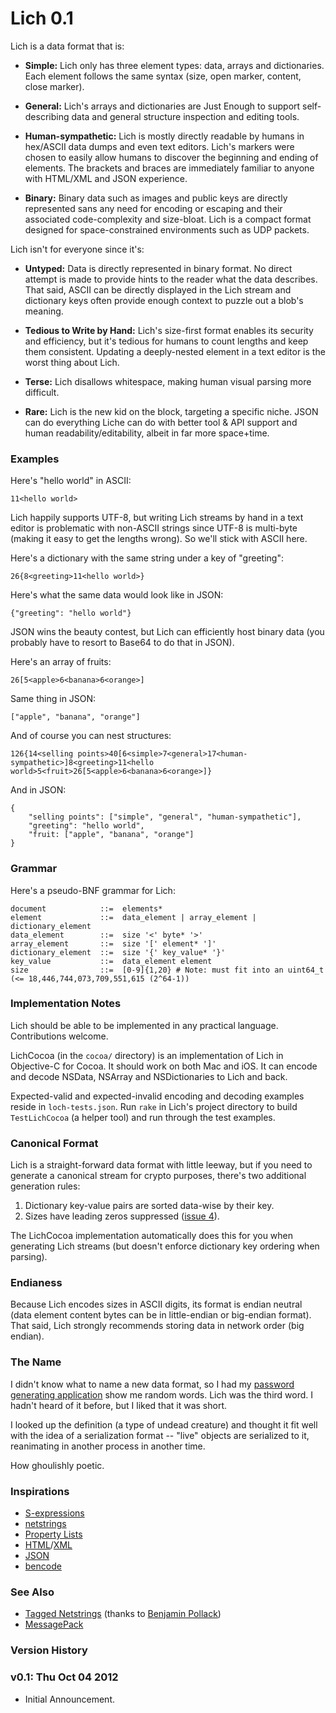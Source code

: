 # Lich 0.1

Lich is a data format that is:

* **Simple:** Lich only has three element types: data, arrays and dictionaries. Each element follows the same syntax (size, open marker, content, close marker).

* **General:** Lich's arrays and dictionaries are Just Enough to support self-describing data and general structure inspection and editing tools.

* **Human-sympathetic:** Lich is mostly directly readable by humans in hex/ASCII data dumps and even text editors. Lich's markers were chosen to easily allow humans to discover the beginning and ending of elements. The brackets and braces are immediately familiar to anyone with HTML/XML and JSON experience.

* **Binary:** Binary data such as images and public keys are directly represented sans any need for encoding or escaping and their associated code-complexity and size-bloat. Lich is a compact format designed for space-constrained environments such as UDP packets.

Lich isn't for everyone since it's:

* **Untyped:** Data is directly represented in binary format. No direct attempt is made to provide hints to the reader what the data describes. That said, ASCII can be directly displayed in the Lich stream and dictionary keys often provide enough context to puzzle out a blob's meaning.

* **Tedious to Write by Hand:** Lich's size-first format enables its security and efficiency, but it's tedious for humans to count lengths and keep them consistent. Updating a deeply-nested element in a text editor is the worst thing about Lich.

* **Terse:** Lich disallows whitespace, making human visual parsing more difficult.

* **Rare:** Lich is the new kid on the block, targeting a specific niche. JSON can do everything Liche can do with better tool & API support and human readability/editability, albeit in far more space+time.

### Examples

Here's "hello world" in ASCII:

	11<hello world>

Lich happily supports UTF-8, but writing Lich streams by hand in a text editor is problematic with non-ASCII strings since UTF-8 is multi-byte (making it easy to get the lengths wrong). So we'll stick with ASCII here.

Here's a dictionary with the same string under a key of "greeting":

	26{8<greeting>11<hello world>}

Here's what the same data would look like in JSON:

	{"greeting": "hello world"}

JSON wins the beauty contest, but Lich can efficiently host binary data (you probably have to resort to Base64 to do that in JSON).

Here's an array of fruits:

	26[5<apple>6<banana>6<orange>]

Same thing in JSON:

	["apple", "banana", "orange"]

And of course you can nest structures:

	126{14<selling points>40[6<simple>7<general>17<human-sympathetic>]8<greeting>11<hello world>5<fruit>26[5<apple>6<banana>6<orange>]}

And in JSON:

	{
		"selling points": ["simple", "general", "human-sympathetic"],
		"greeting": "hello world",
		"fruit: ["apple", "banana", "orange"]
	}

### Grammar

Here's a pseudo-BNF grammar for Lich:

	document            ::=  elements*
	element             ::=  data_element | array_element | dictionary_element
	data_element        ::=  size '<' byte* '>'
	array_element       ::=  size '[' element* ']'
	dictionary_element  ::=  size '{' key_value* '}'
	key_value           ::=  data_element element
	size                ::=  [0-9]{1,20} # Note: must fit into an uint64_t (<= 18,446,744,073,709,551,615 (2^64-1))

### Implementation Notes

Lich should be able to be implemented in any practical language. Contributions welcome.

LichCocoa (in the `cocoa/` directory) is an implementation of Lich in Objective-C for Cocoa. It should work on both Mac and iOS. It can encode and decode NSData, NSArray and NSDictionaries to Lich and back.

Expected-valid and expected-invalid encoding and decoding examples reside in `loch-tests.json`. Run `rake` in Lich's project directory to build `TestLichCocoa` (a helper tool) and run through the test examples.

### Canonical Format

Lich is a straight-forward data format with little leeway, but if you need to generate a canonical stream for crypto purposes, there's two additional generation rules:

1. Dictionary key-value pairs are sorted data-wise by their key.
2. Sizes have leading zeros suppressed ([issue 4](https://github.com/rentzsch/lich/issues/4)).

The LichCocoa implementation automatically does this for you when generating Lich streams (but doesn't enforce dictionary key ordering when parsing).

### Endianess

Because Lich encodes sizes in ASCII digits, its format is endian neutral (data element content bytes can be in little-endian or big-endian format). That said, Lich strongly recommends storing data in network order (big endian).

### The Name

I didn't know what to name a new data format, so I had my [password generating application](http://www.selznick.com/products/passwordwallet/) show me random words. Lich was the third word. I hadn't heard of it before, but I liked that it was short.

I looked up the definition (a type of undead creature) and thought it fit well with the idea of a serialization format -- "live" objects are serialized to it, reanimating in another process in another time.

How ghoulishly poetic.

### Inspirations

* [S-expressions](http://en.wikipedia.org/wiki/S_expression)
* [netstrings](http://en.wikipedia.org/wiki/Netstrings)
* [Property Lists](http://en.wikipedia.org/wiki/Property_list)
* [HTML](http://en.wikipedia.org/wiki/Html)/[XML](http://en.wikipedia.org/wiki/Xml)
* [JSON](http://en.wikipedia.org/wiki/Json)
* [bencode](http://en.wikipedia.org/wiki/Bencode)

### See Also

* [Tagged Netstrings](http://tnetstrings.info/) (thanks to [
Benjamin Pollack](https://twitter.com/bitquabit/status/253961353402925057))
* [MessagePack](http://msgpack.org/)

### Version History

### v0.1: Thu Oct 04 2012

* Initial Announcement.
